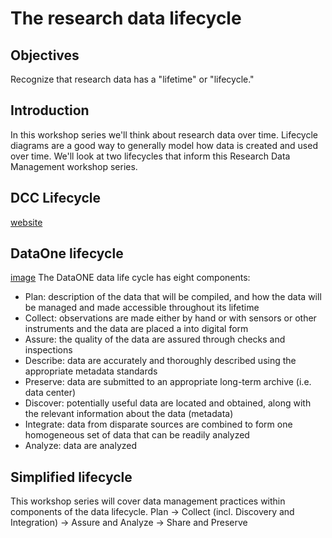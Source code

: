 # The research data lifecycle

## Objectives
Recognize that research data has a "lifetime" or "lifecycle."

## Introduction
In this workshop series we'll think about research data over time. Lifecycle diagrams are a good way to generally model how data is created and used over time. We'll look at two lifecycles that inform this Research Data Management workshop series.

## DCC Lifecycle
[website](http://www.dcc.ac.uk/resources/curation-lifecycle-model)


## DataOne lifecycle
[image](../dataone-data_lifecycle-image.png)
The DataONE data life cycle has eight components:

- Plan: description of the data that will be compiled, and how the data will be managed and made accessible throughout its lifetime
- Collect: observations are made either by hand or with sensors or other instruments and the data are placed a into digital form
- Assure: the quality of the data are assured through checks and inspections
- Describe: data are accurately and thoroughly described using the appropriate metadata standards
- Preserve: data are submitted to an appropriate long-term archive (i.e. data center)
- Discover: potentially useful data are located and obtained, along with the relevant information about the data (metadata)
- Integrate: data from disparate sources are combined to form one homogeneous set of data that can be readily analyzed
- Analyze: data are analyzed

## Simplified lifecycle
This workshop series will cover data management practices within components of the data lifecycle.
Plan -> Collect (incl. Discovery and Integration) -> Assure and Analyze -> Share and Preserve
